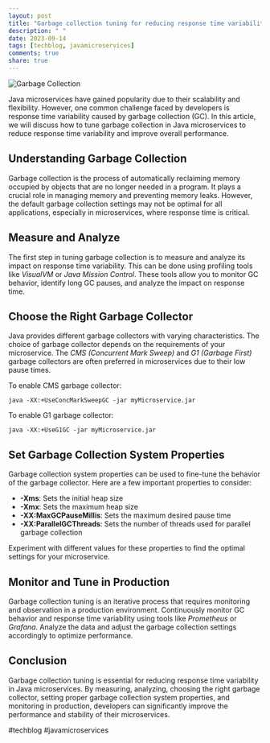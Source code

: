 ```yaml
---
layout: post
title: "Garbage collection tuning for reducing response time variability in Java microservices"
description: " "
date: 2023-09-14
tags: [techblog, javamicroservices]
comments: true
share: true
---
```


![Garbage Collection](https://example.com/garbage-collection-image.jpg)

Java microservices have gained popularity due to their scalability and flexibility. However, one common challenge faced by developers is response time variability caused by garbage collection (GC). In this article, we will discuss how to tune garbage collection in Java microservices to reduce response time variability and improve overall performance.

## Understanding Garbage Collection

Garbage collection is the process of automatically reclaiming memory occupied by objects that are no longer needed in a program. It plays a crucial role in managing memory and preventing memory leaks. However, the default garbage collection settings may not be optimal for all applications, especially in microservices, where response time is critical.

## Measure and Analyze

The first step in tuning garbage collection is to measure and analyze its impact on response time variability. This can be done using profiling tools like *VisualVM* or *Java Mission Control*. These tools allow you to monitor GC behavior, identify long GC pauses, and analyze the impact on response time.

## Choose the Right Garbage Collector

Java provides different garbage collectors with varying characteristics. The choice of garbage collector depends on the requirements of your microservice. The *CMS (Concurrent Mark Sweep)* and *G1 (Garbage First)* garbage collectors are often preferred in microservices due to their low pause times.

To enable CMS garbage collector:

```
java -XX:+UseConcMarkSweepGC -jar myMicroservice.jar
```

To enable G1 garbage collector:

```
java -XX:+UseG1GC -jar myMicroservice.jar
```

## Set Garbage Collection System Properties

Garbage collection system properties can be used to fine-tune the behavior of the garbage collector. Here are a few important properties to consider:

- **-Xms**: Sets the initial heap size
- **-Xmx**: Sets the maximum heap size
- **-XX:MaxGCPauseMillis**: Sets the maximum desired pause time
- **-XX:ParallelGCThreads**: Sets the number of threads used for parallel garbage collection

Experiment with different values for these properties to find the optimal settings for your microservice.

## Monitor and Tune in Production

Garbage collection tuning is an iterative process that requires monitoring and observation in a production environment. Continuously monitor GC behavior and response time variability using tools like *Prometheus* or *Grafana*. Analyze the data and adjust the garbage collection settings accordingly to optimize performance.

## Conclusion

Garbage collection tuning is essential for reducing response time variability in Java microservices. By measuring, analyzing, choosing the right garbage collector, setting proper garbage collection system properties, and monitoring in production, developers can significantly improve the performance and stability of their microservices.

#techblog #javamicroservices